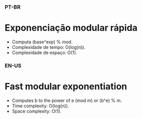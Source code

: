### PT-BR

# Exponenciação modular rápida
* Computa (base^exp) % mod.
* Complexidade de tempo: O(log(n)).
* Complexidade de espaço: O(1).

### EN-US

# Fast modular exponentiation
* Computes b to the power of e (mod m) or (b^e) % m.
* Time complexity: O(log(n)).
* Space complexity: O(1).
